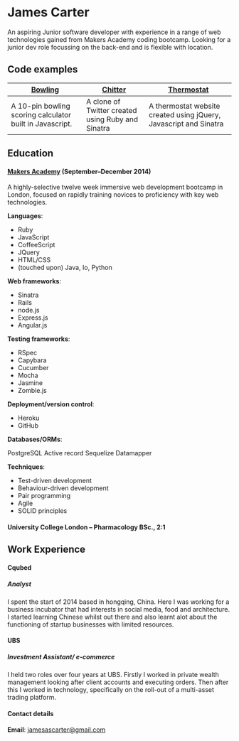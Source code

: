 # James Carter

An aspiring Junior software developer with experience in a range of web technologies gained from Makers Academy coding bootcamp. Looking for a junior dev role focussing on the back-end and is flexible with location.

## Code examples

| [Bowling](https://github.com/jamesascarter/bowling) <br/>  | [Chitter](https://github.com/jamesascarter/Chitter) <br/> | [Thermostat](https://github.com/jamesascarter/Thermostat) <br/>
| ----------------- | ----------------- | ----------------- |
| A 10-pin bowling scoring calculator built in Javascript. | A clone of Twitter created using Ruby and Sinatra | A thermostat website created using jQuery, Javascript and Sinatra|


## Education

#### [Makers Academy](http://www.makersacademy.com) (September–December 2014)

A highly-selective twelve week immersive web development bootcamp in London, focused on rapidly training novices to proficiency with key web technologies.

**Languages**:

* Ruby
* JavaScript
* CoffeeScript
* JQuery
* HTML/CSS
* (touched upon) Java, Io, Python

**Web frameworks**:

* Sinatra
* Rails
* node.js
* Express.js
* Angular.js

**Testing frameworks**:

* RSpec
* Capybara
* Cucumber
* Mocha
* Jasmine
* Zombie.js

**Deployment/version control**:

* Heroku
* GitHub

**Databases/ORMs**:

PostgreSQL
Active record
Sequelize
Datamapper

**Techniques**:

* Test-driven development
* Behaviour-driven development
* Pair programming
* Agile
* SOLID principles

#### University College London – Pharmacology BSc., 2:1

## Work Experience

#### Cqubed

##### Analyst

I spent the start of 2014 based in hongqing, China. Here I was working for a business incubator that had interests in social media, food and architecture. I started learning Chinese whilst out there and also learnt alot about the functioning of startup businesses with limited resources.

#### UBS

##### Investment Assistant/ e-commerce

I held two roles over four years at UBS. Firstly I worked in private wealth management looking after client accounts and executing orders. Then after this I worked in technology, specifically on the roll-out of a multi-asset trading platform.


#### Contact details

**Email**: jamesascarter@gmail.com